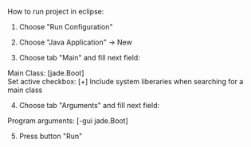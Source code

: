 How to run project in eclipse:</BR>

1. Choose "Run Configuration"</BR>

2. Choose "Java Application" -> New</BR>

3. Choose tab "Main" and fill next field:</BR>

Main Class: [jade.Boot]</BR>
Set active checkbox: [+] Include system liberaries when searching for a main class</BR>

4. Choose tab "Arguments" and fill next field:</BR>

Program arguments: [-gui jade.Boot]</BR>

5. Press button "Run"
